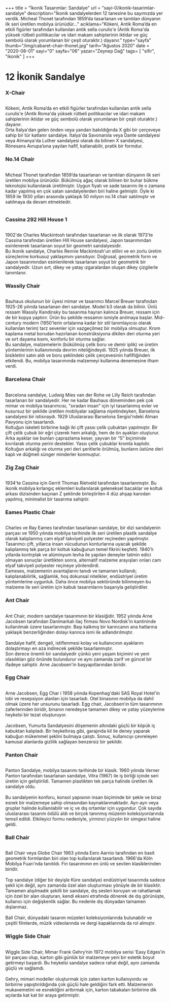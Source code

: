 +++
title = "İkonik Tasarımlar: Sandalye"
url = "sayi-0/ikonik-tasarimlar-sandalye"
description="İkonik sandalyelerden 12 tanesine bu sayımızda yer verdik. Micheal Thonet tarafından 1859’da tasarlanan ve tanıtılan dünyanın ilk seri üretilen mobilya ürünüdür..."
aciklama="Kökeni, Antik Roma’da en etkili figürler tarafından kullanılan antik sella curulis'e (Antik Roma'da yüksek rütbeli politikacılar ve idari makam sahiplerinin iktidar ve güç sembolü olarak yorumlanan bir çeşit oturaktır.) dayanır."
type="sayfa"
thumb="/img/cabaret-chair-thonet.jpg"
tarih="Ağustos 2020"
date = "2020-08-01"
sayi="0"
sayfa="06"
yazar="Zeynep Dağ"
tags= [
    "sifir", "ikonik"
]
+++
<a href="/sayi-0/markut-etiketle" id="next"></a>
<div class="container">
<h1>12 İkonik Sandalye</h1>
<div class="row">
    <div class="col-md-6">
        <h3>X-Chair</h3>
        <img class="img-fluid" src="/img/x-chair.jpg" alt=""><br>
       <p> Kökeni, Antik Roma’da en etkili figürler tarafından kullanılan antik sella curulis'e (Antik Roma'da yüksek rütbeli politikacılar ve idari makam sahiplerinin iktidar ve güç sembolü olarak yorumlanan bir çeşit oturaktır.) dayanır.
       <br> Orta İtalya'dan gelen önden veya yandan bakıldığında X gibi bir çerçeveye sahip bir tür katlanır sandalye.  İtalya'da Savonarola veya Dante sandalyesi veya Almanya'da Luther sandalyesi olarak da bilinen X sandalyesi, Rönesans Avrupa’sına yayılan hafif, katlanabilir, pratik bir formdur. </p>
    </div>
    <div class="col-md-6">
        <h3>No.14 Chair</h3>
        <img class="img-fluid" src="/img/thonet-no-14-chair.jpg" alt="">
       <p>Micheal Thonet tarafından 1859’da tasarlanan ve tanıtılan dünyanın ilk seri üretilen mobilya ürünüdür. Bükülmüş ağaç olarak bilinen bir buhar bükme teknolojisi kullanılarak üretilmiştir. Uygun fiyatı ve sade tasarımı ile o zamana kadar yapılmış en çok satan sandalyelerden biri haline gelmiştir. Öyle ki 1859 ile 1930 yılları arasında yaklaşık 50 milyon no.14 chair satılmıştır ve satılmaya da devam etmektedir.</p>
       <img class="img-fluid" src="/img/cabaret-chair-thonet.jpg" alt="">
    </div>
    <div class="col-md-6">
        <h3>Cassina 292 Hill House 1</h3>
        <img class="img-fluid" src="/img/292-Hill-House.jpg" alt="">
       <p>
        1902'de Charles Mackintosh tarafından tasarlanan ve ilk olarak 1973'te Cassina tarafından üretilen Hill House sandalyesi, Japon tasarımından esinlenerek tasarlanan soyut bir geometri sandalyesidir.
      <br>  Bu ikonik sandalye, Charles Rennie Mackintosh'un stilini ve en zorlu üretim süreçlerine korkusuz yaklaşımını yansıtıyor.  Doğrusal, geometrik form ve Japon tasarımından esinlenilerek tasarlanan soyut bir geometrik bir sandalyedir. Uzun sırt, dikey ve yatay ızgaralardan oluşan dikey çizgilerle tanımlanır.        
       </p>
    </div>
    <div class="col-md-6">
        <h3>Wassily Chair</h3>
        <img class="img-fluid" src="/img/wassily-chair-breuer.jpg" alt="">
       <p>
        Bauhaus okulunun bir üyesi mimar ve tasarımcı Marcel Breuer tarafından 1925-26 yılında tasarlanan deri sandalye. Model b3 olarak da bilinir. Ünlü ressam Wassily Kandinsky bu tasarıma hayran kalınca Breuer, ressam için de bir kopya yaptırır. Ürün bu şekilde ressamın ismiyle anılmaya başlar. Mid–century modern (1950'lerin ortalarına kadar bir stil tanımlayıcısı olarak kullanılan terim) tarz sevenler için vazgeçilmez bir mobilya olmuştur. Krom kaplama metal borudan hazırlanan konstrüksiyona dikilen deri oturma yeri ve sırt dayama kısmı, konforlu bir oturma sağlar.
       <br> Bu sandalye, malzemelerin (bükülmüş çelik boru ve demir iplik) ve üretim yöntemlerinin kullanımında devrim niteliğindeydi.  1925 yılında Breuer, ilk bisikletini satın aldı ve boru şeklindeki çelik çerçevesinin hafifliğinden etkilendi.  Bu, mobilya tasarımında malzemeyi kullanma denemesine ilham verdi.
     </p>
    </div>
    <div class="col-md-6">
        <h3>Barcelona Chair</h3>
        <img class="img-fluid" src="/img/barcelona-chair.jpg" alt="">
       <p>
        Barcelona sandalye, Ludwig Mies van der Rohe ve Lilly Reich tarafından tasarlanan bir sandalyedir. Her ne kadar Bauhaus döneminden pek çok mimar ve mobilya tasarımcısı, "sıradan insan" için iyi tasarlanmış evler ve kusursuz bir şekilde üretilen mobilyalar sağlama niyetindeyken, Barselona sandalyesi bir istisnaydı. 1929 Uluslararası Barselona Sergisi’ndeki Alman Pavyonu için tasarlandı.
     <br>   Koltuğun iskeleti birbirine bağlı iki çift yassı çelik çubuktan yapılmıştır. Bir çift çelik çubuk bir eğri çizerek hem arkalığı, hem de ön ayakları oluşturur. Arka ayaklar ise bunları çaprazlama keser, yayvan bir “S” biçiminde kıvrılarak oturma yerini destekler. Yassı çelik çubuklar kromla kaplıdır. Koltuğun arkalığı ve oturma yeri deri şeritlerle örülmüş, bunların üstüne deri kaplı ve düğmeli sünger minderler konmuştur.
    </p>
    </div>
    <div class="col-md-6">
        <h3>Zig Zag Chair</h3>
        <img class="img-fluid" src="/img/chair-zigzag.jpg" alt="">
       <p>
        1934'te Cassina için Gerrit Thomas Rietveld tarafından tasarlanmıştır. Bu ikonik mobilya kırlangıç eklemleri kullanılarak geleneksel bacaklar ve koltuk arkası dizisinden kaçınan Z şeklinde birleştirilen 4 düz ahşap karodan yapılmış, minimalist bir tasarıma sahiptir.
    </p>
    </div>
    <div class="col-md-6">
        <h3>Eames Plastic Chair</h3>
        <img class="img-fluid" src="/img/Charles-and-Ray-Eames-plastic-chair.jpg" alt="">
       <p>
        Charles ve Ray Eames tarafından tasarlanan sandalye, bir dizi sandalyenin parçası ve 1950 yılında mobilya tarihinde ilk seri üretilen plastik sandalye olarak kalıplanmış cam elyaf takviyeli polyester reçineden yapılmıştır. 
    <br>    Tasarımcı çift, yıllarca insan vücudunun konturlarına uyacak şekilde kalıplanmış tek parça bir koltuk kabuğunun temel fikrini keşfetti. 1940'lı yıllarda kontrplak ve alüminyum levha ile yapılan deneyler tatmin edici olmayan sonuçlar ürettikten sonra, alternatif malzeme arayışları onları cam elyaf takviyeli polyester reçineye yönlendirdi.
    <br>    Eameses, malzemenin avantajlarını tanıdı ve tamamen kullandı; kalıplanabilirlik, sağlamlık, hoş dokunsal nitelikler, endüstriyel üretim yöntemlerine uygunluk.  Daha önce mobilya sektöründe bilinmeyen bu malzeme ile seri üretim için kabuk tasarımlarını başarıyla geliştirdiler.          
    </p>
    </div>
    <div class="col-md-6">
        <h3>Ant Chair</h3>
        <img class="img-fluid" src="/img/fritz-hansen-ant-sedia.jpg" alt="">
       <p>
        Ant Chair, modern sandalye tasarımının bir klasiğidir. 1952 yılında Arne Jacobsen tarafından Danimarkalı ilaç firması Novo Nordisk'in kantininde kullanılmak üzere tasarlanmıştır. Başı kalkmış bir karıncanın ana hatlarına yaklaşık benzerliğinden dolayı karınca ismi ile adlandırılmıştır.
    <br><br>    Sandalye hafif, dengeli, istiflenmesi kolay ve kullanıcının ayaklarını dolaştırmayı en aza indirecek şekilde tasarlanmıştır.  
     <br>   Son derece önemli bir sandalyedir çünkü yeni yaşam biçimini ve yeni olasılıkları göz önünde bulundurur ve aynı zamanda zarif ve güncel bir ifadeye sahiptir. Arne Jacobsen'in başyapıtlarından biridir.
        </p>
    </div>
    <div class="col-md-6">
        <h3>Egg Chair</h3>
        <img class="img-fluid" src="/img/arne-jacobsen-egg-chair.jpg" alt="">
       <p>
       Arne Jacobsen, Egg Char i 1958 yılında Kopenhag'daki SAS Royal Hotel'in lobi ve resepsiyon alanları için tasarladı. Otel binasının mobilya da dahil olmak üzere her unsurunu tasarladı. Egg chair, Jacobsen’ın tüm tasarımının zaferlerinden biridir, binanın neredeyse tamamen dikey ve yatay yüzeylerine heykelsi bir tezat oluşturuyor. 
     <br><br>   Jacobsen, Yumurta Sandalyesini döşemenin altındaki güçlü bir köpük iç kabuktan kalıpladı. Bir heykeltıraş gibi, garajında kil ile deney yaparak kabuğun mükemmel şeklini bulmaya çalıştı. Sonuç, kullanıcıyı çevreleyen kamusal alanlarda gizlilik sağlayan benzersiz bir şekildir.
        </p>
    </div>
    <div class="col-md-6">
        <h3>Panton Chair</h3>
        <img class="img-fluid" src="/img/panton-chair.jpg" alt="">
       <p>
        Panton Sandalye, mobilya tasarımı tarihinde bir klasik. 1960 yılında Verner Panton tarafından tasarlanan sandalye, Vitra (1967) ile iş birliği içinde seri üretim için geliştirildi. Tamamen plastikten tek parça halinde üretilen ilk sandalye oldu.
     <br><br>   Bu sandalyenin konforu, konsol yapısının insan biçiminde bir şekle ve biraz esnek bir malzemeye sahip olmasından kaynaklanmaktadır. Ayrı ayrı veya gruplar halinde kullanılabilir ve iç ve dış ortamlar için uygundur. Çok sayıda uluslararası tasarım ödülü aldı ve birçok tanınmış müzenin koleksiyonlarında temsil edildi.  Etkileyici formu nedeniyle, yirminci yüzyılın bir simgesi haline geldi.        
    </p>
    </div>
    <div class="col-md-6">
        <h3>Ball Chair</h3>
        <img class="img-fluid" src="/img/vintage-egg-chair.jpg" alt="">
       <p>
        Ball Chair veya Globe Chair 1963 yılında Eero Aarnio tarafından en basit geometrik formlardan biri olan top kullanılarak tasarlandı. 1966'da Köln Mobilya Fuarı'nda tanıtıldı. Fin tasarımının en ünlü ve sevilen klasiklerinden biridir. 
     <br><br>   Top sandalye (diğer bir deyişle Küre sandalye) endüstriyel tasarımda sadece şekli için değil, aynı zamanda özel alan oluşturması yönüyle de bir klasiktir. Tamamen alışılmadık şekilli bir sandalye, dış sesleri koruyan ve rahatlamak için özel bir alan oluşturan, kendi ekseni etrafında dönerek de dış görünüşte, kullanıcı için değişkenlik sağlar. Bu nedenle dış dünyadan tamamen dışlanmaz.
      <br><br>  Ball Chair, dünyadaki tasarım müzeleri koleksiyonlarında bulunabilir ve çeşitli filmlerde, müzik videolarında ve dergi kapaklarında da rol almıştır.            
    </p>
    </div>
    <div class="col-md-6">
        <h3>Wiggle Side Chair</h3>
        <img class="img-fluid" src="/img/gehry-wiggle-chair.jpg" alt="">
       <p>
        Wiggle Side Chair, Mimar Frank Gehry’nin 1972 mobilya serisi ‘Easy Edges’in bir parçası olup, karton gibi günlük bir malzemeye yeni bir estetik boyut getirmeyi başardı. Bu heykelsi sandalye sadece rahat değil, aynı zamanda güçlü ve sağlamdı.
      <br><br>  Gehry, mimari modeller oluşturmak için zaten karton kullanıyordu ve birbirine yapıştırıldığında çok güçlü hale geldiğini fark etti. Malzemenin mukavemetini ve esnekliğini arttırmak için, karton tabakaları birbirine dik açılarda kat kat bir araya getirmiştir.        
    </p>
    </div>
</div>
</div>
